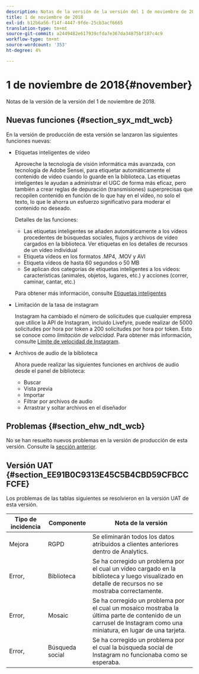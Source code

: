 ```yaml
---
description: Notas de la versión de la versión del 1 de noviembre de 2018.
title: 1 de noviembre de 2018
exl-id: b12b6a56-f14f-4447-9fde-25cb3acf6665
translation-type: tm+mt
source-git-commit: a2449482e617939cfda7e367da34875bf187c4c9
workflow-type: tm+mt
source-wordcount: '353'
ht-degree: 4%

---
```


# 1 de noviembre de 2018{#november}

Notas de la versión de la versión del 1 de noviembre de 2018.

## Nuevas funciones {#section_syx_mdt_wcb}

En la versión de producción de esta versión se lanzaron las siguientes funciones nuevas:

* Etiquetas inteligentes de vídeo

   Aproveche la tecnología de visión informática más avanzada, con tecnología de Adobe Sensei, para etiquetar automáticamente el contenido de vídeo cuando lo guarde en la biblioteca. Las etiquetas inteligentes le ayudan a administrar el UGC de forma más eficaz, pero también a crear reglas de depuración (transmisiones) superprecisas que recopilen contenido en función de lo que hay en el vídeo, no solo el texto, lo que le ahorra un esfuerzo significativo para moderar el contenido no deseado.

   Detalles de las funciones:

   * Las etiquetas inteligentes se añaden automáticamente a los vídeos procedentes de búsquedas sociales, flujos y archivos de vídeo cargados en la biblioteca. Ver etiquetas en los detalles de recursos de un vídeo individual
   * Etiqueta vídeos en los formatos .MP4, .MOV y AVI
   * Etiqueta vídeos de hasta 60 segundos o 50 MB
   * Se aplican dos categorías de etiquetas inteligentes a los vídeos: características (animales, objetos, lugares, etc.) y acciones (correr, caminar, cantar, etc.)

   Para obtener más información, consulte [Etiquetas inteligentes](/help/using/c-features-livefyre/c-smart-tags/c-smart-tags.md#c_smart_tags)

* Limitación de la tasa de instagram

   Instagram ha cambiado el número de solicitudes que cualquier empresa que utilice la API de Instagram, incluido Livefyre, puede realizar de 5000 solicitudes por hora por token a 200 solicitudes por hora por token. Esto se conoce como *limitación de velocidad*. Para obtener más información, consulte [Límite de velocidad de Instagram](/help/using/c-streams/c-instagram-rate-limiting.md).

* Archivos de audio de la biblioteca

   Ahora puede realizar las siguientes funciones en archivos de audio desde el panel de biblioteca:

   * Buscar
   * Vista previa
   * Importar
   * Filtrar por archivos de audio
   * Arrastrar y soltar archivos en el diseñador

## Problemas {#section_ehw_ndt_wcb}

No se han resuelto nuevos problemas en la versión de producción de esta versión. Consulte la [sección anterior](#c_rn/section_syx_mdt_wcb).

## Versión UAT {#section_EE91B0C9313E45C5B4CBD59CFBCCFCFE}

Los problemas de las tablas siguientes se resolvieron en la versión UAT de esta versión.

| **Tipo de incidencia** | **Componente** | **Nota de la versión** |
|---|---|---|
| Mejora | RGPD | Se eliminarán todos los datos atribuidos a clientes anteriores dentro de Analytics. |
| Error, | Biblioteca | Se ha corregido un problema por el cual un vídeo cargado en la biblioteca y luego visualizado en detalle de recursos no se mostraba correctamente. |
| Error, | Mosaic | Se ha corregido un problema por el cual un mosaico mostraba la última parte de contenido de un carrusel de Instagram como una miniatura, en lugar de una tarjeta. |
| Error, | Búsqueda social | Se ha corregido un problema por el cual la búsqueda social de Instagram no funcionaba como se esperaba. |
